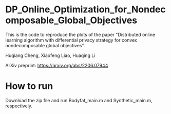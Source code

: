 # DP_Online_Optimization_for_Nondecomposable_Global_Objectives
This is the code to reproduce the plots of the paper "Distributed online learning algorithm with differential privacy strategy for convex nondecomposable global objectives".

Huqiang Cheng, Xiaofeng Liao, Huaqing Li

ArXiv preprint: https://arxiv.org/abs/2206.07944

# How to run

Download the zip file and run Bodyfat_main.m and Synthetic_main.m, respectively.
